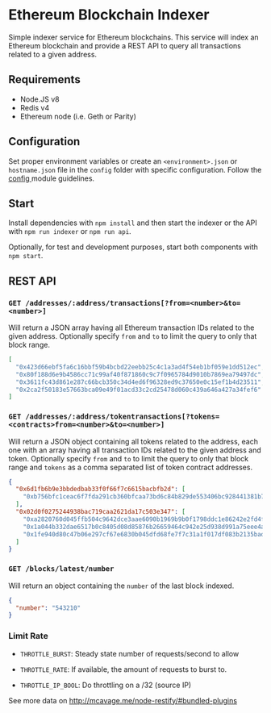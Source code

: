 # Ethereum Blockchain Indexer

Simple indexer service for Ethereum blockchains. This service will index an Ethereum blockchain and provide a REST API to query all transactions related to a given address.

## Requirements

- Node.JS v8
- Redis v4
- Ethereum node (i.e. Geth or Parity)

## Configuration

Set proper environment variables or create an `<environment>.json` or `hostname.json` file in the `config` folder with specific configuration. Follow the [config ](https://github.com/lorenwest/node-config/) module guidelines.

## Start

Install dependencies with `npm install` and then start the indexer or the API with `npm run indexer` or `npm run api`.

Optionally, for test and development purposes, start both components with `npm start`.

## REST API

### `GET /addresses/:address/transactions[?from=<number>&to=<number>]`

Will return a JSON array having all Ethereum transaction IDs related to the given address. Optionally specify `from` and `to` to limit the query to only that block range.

```json
[
  "0x423d66ebf5fa6c16bbf59b4bcbd22eebb25c4c1a3ad4f54eb1bf059e1dd512ec",
  "0x80f188d6e9b4586cc71c99af40f871860c9c7f0965784d9010b7869ea79497dc",
  "0x3611fc43d861e287c66bcb350c34d4ed6f96328ed9c37650e0c15ef1b4d23511",
  "0x2ca2f50183e57663bca09e49f01acd33c2cd25478d060c439a646a427a34fef6"
]
```

### `GET /addresses/:address/tokentransactions[?tokens=<contracts>from=<number>&to=<number>]`

Will return a JSON object containing all tokens related to the address, each one with an array having all transaction IDs related to the given address and token. Optionally specify `from` and `to` to limit the query to only that block range and `tokens` as a comma separated list of token contract addresses.

```json
{
  "0x6d1fb6b9e3bbdedbab33f0f66f7c6615bacbfb2d": [
    "0xb756bfc1ceac6f7fda291cb360bfcaa73bd6c84b829de553406bc928441381b7"
  ],
  "0x02d0f0275244938bac719caa2621da17c503e347": [
    "0xa2820760d045ffb504c9642dce3aae6090b1969b9b0f1798ddc1e86242e2fd4f",
    "0x1a044b332dae6517b0c8405d08d85876b26659464c942e25d938d991a75eee4a",
    "0x1fe940d80c47b06e297cf67e6830b045dfd68fe7f7c31a1f017df083b2135bad"
  ]
}
```

### `GET /blocks/latest/number`

Will return an object containing the `number` of the last block indexed.

```json
{
  "number": "543210"
}
```

### Limit Rate

* `THROTTLE_BURST`: Steady state number of requests/second to allow

* `THROTTLE_RATE`: If available, the amount of requests to burst to.
 
* `THROTTLE_IP_BOOL`: Do throttling on a /32 (source IP)

See more data on http://mcavage.me/node-restify/#bundled-plugins
